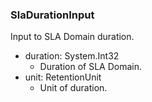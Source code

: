 ### SlaDurationInput
Input to SLA Domain duration.

- duration: System.Int32
  - Duration of SLA Domain.
- unit: RetentionUnit
  - Unit of duration.
